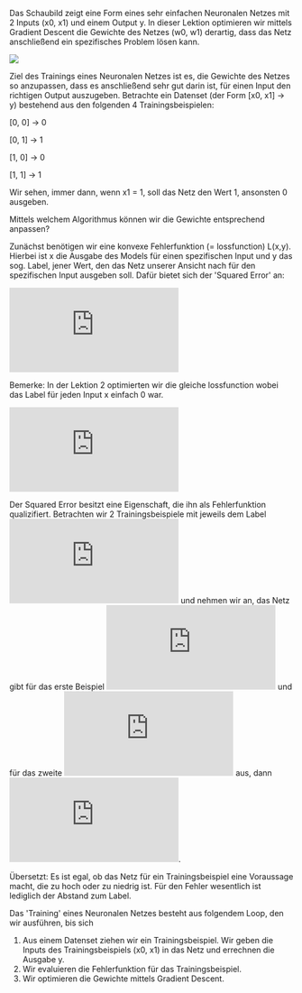 Das Schaubild zeigt eine Form eines sehr einfachen Neuronalen Netzes mit 2 Inputs (x0, x1) und einem Output y.
In dieser Lektion optimieren wir mittels Gradient Descent die Gewichte des Netzes (w0, w1) derartig, dass das Netz anschließend ein spezifisches Problem lösen kann.

![](https://github.com/jwb95/HfG-KI-LAB/blob/main/Lektion%203%20-%20Simples%20Neuronales%20Netz/media/nn.jpg)

Ziel des Trainings eines Neuronalen Netzes ist es, die Gewichte des Netzes so anzupassen, dass es anschließend
sehr gut darin ist, für einen Input den richtigen Output auszugeben.
Betrachte ein Datenset (der Form [x0, x1] -> y) bestehend aus den folgenden 4 Trainingsbeispielen:

[0, 0] -> 0

[0, 1] -> 1

[1, 0] -> 0

[1, 1] -> 1

Wir sehen, immer dann, wenn x1 = 1, soll das Netz den Wert 1, ansonsten 0 ausgeben.


Mittels welchem Algorithmus können wir die Gewichte entsprechend anpassen?

Zunächst benötigen wir eine konvexe Fehlerfunktion (= lossfunction) L(x,y). Hierbei ist x die Ausgabe des Models für einen spezifischen Input und y das sog. Label, jener Wert, den das Netz unserer Ansicht nach für den spezifischen Input ausgeben soll. Dafür bietet sich der 'Squared Error' an:

![](https://latex.codecogs.com/png.latex?%5Cdpi%7B150%7D%20L%28x%2Cy%29%20%3D%20%28x-y%29%5E%7B2%7D)

Bemerke: In der Lektion 2 optimierten wir die gleiche lossfunction wobei das Label für jeden Input x einfach 0 war.

![](https://latex.codecogs.com/png.latex?%5Cdpi%7B150%7D%20L%28x%29%3D%28x-0%29%5E%7B2%7D%20%3D%20x%5E%7B2%7D)

Der Squared Error besitzt eine Eigenschaft, die ihn als Fehlerfunktion qualizifiert. Betrachten wir 2 Trainingsbeispiele mit jeweils dem Label ![](https://latex.codecogs.com/png.latex?%5Cdpi%7B100%7D%20a) und nehmen wir an, das Netz gibt für das erste Beispiel ![](https://latex.codecogs.com/png.latex?%5Cdpi%7B100%7D%20a&plus;b) und für das zweite ![](https://latex.codecogs.com/png.latex?%5Cdpi%7B100%7D%20a-b) aus, dann ![](https://latex.codecogs.com/png.latex?%5Cdpi%7B100%7D%20L%28a&plus;b%2Ca%29%3DL%28a-b%2Ca%29).

Übersetzt: Es ist egal, ob das Netz für ein Trainingsbeispiel eine Voraussage macht, die zu hoch oder zu niedrig ist. Für den Fehler wesentlich ist lediglich der Abstand zum Label.

Das 'Training' eines Neuronalen Netzes besteht aus folgendem Loop, den wir ausführen, bis sich
  1. Aus einem Datenset ziehen wir ein Trainingsbeispiel. Wir geben die Inputs des Trainingsbeispiels (x0, x1) in das Netz und errechnen die Ausgabe y.
  2. Wir evaluieren die Fehlerfunktion für das Trainingsbeispiel.
  3. Wir optimieren die Gewichte mittels Gradient Descent.

